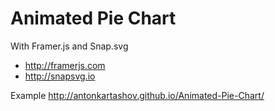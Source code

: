 # Animated Pie Chart
With Framer.js and Snap.svg
- http://framerjs.com
- http://snapsvg.io

Example http://antonkartashov.github.io/Animated-Pie-Chart/
